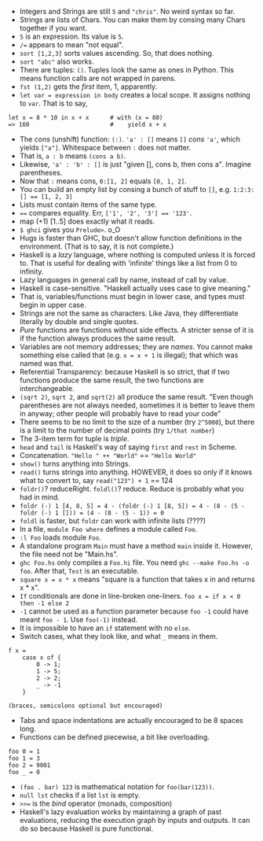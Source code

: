 - Integers and Strings are still `5` and `"chris"`. No weird syntax so far.
- Strings are lists of Chars. You can make them by consing many Chars together if you want.
- `5` is an expression. Its value is `5`.
- `/=` appears to mean "not equal".
- `sort [1,2,3]` sorts values ascending. So, that does nothing.
- `sort "abc"` also works.
- There are tuples: `()`. Tuples look the same as ones in Python. This means function calls are not wrapped in parens.
- `fst (1,2)` gets the _first_ item, 1, apparently.
- `let var = expression in body` creates a local scope. It assigns nothing to `var`. That is to say,

```
let x = 8 * 10 in x + x      # with (x = 80)
=> 160                       #    yield x + x
```

- The _cons_ (unshift) function: `(:)`. `'a' : []` means `[]` _cons_ `'a'`, which yields `["a"]`. Whitespace between `:` does not matter.
- That is, `a : b` means `(cons a b)`.
- Likewise, `'a' : 'b' : []` is just "given [], cons b, then cons a". Imagine parentheses.
- Now that `:` means cons, `0:[1, 2]` equals `[0, 1, 2]`.
- You can build an empty list by consing a bunch of stuff to `[]`, e.g. `1:2:3:[] == [1, 2, 3]`
- Lists must contain items of the same type.
- `==` compares equality. Err, `['1', '2', '3'] == '123'`.
- map (+1) [1..5] does exactly what it reads.
- `$ ghci` gives you `Prelude>`. o_O
- Hugs is faster than GHC, but doesn't allow function definitions in the environment. (That is to say, it is not complete.)
- Haskell is a _lazy_ language, where nothing is computed unless it is forced to. That is useful for dealing with 'infinite' things like a list from 0 to infinity.
- Lazy languages in general call by name, instead of call by value.
- Haskell is case-sensitive. "Haskell actually uses case to give meaning."
- That is, variables/functions must begin in lower case, and types must begin in upper case.
- Strings are not the same as characters. Like Java, they differentiate literally by double and single quotes.
- _Pure_ functions are functions without side effects. A stricter sense of it is if the function always produces the same result.
- Variables are not memory addresses; they are _names_. You cannot make something else called that (e.g. `x = x + 1` is illegal); that which was named was that.
- Referential Transparency: because Haskell is so strict, that if two functions produce the same result, the two functions are interchangeable.
- `(sqrt 2)`, `sqrt 2`, and `sqrt(2)` all produce the same result. "Even though parentheses are not always needed, sometimes it is better to leave them in anyway; other people will probably have to read your code"
- There seems to be no limit to the size of a number (try `2^5000`), but there is a limit to the number of decimal points (try `1/that number`)
- The 3-item term for tuple is _triple_.
- `head` and `tail` is Haskell's way of saying `first` and `rest` in Scheme.
- Concatenation. `"Hello " ++ "World"` == `"Hello World"`
- `show()` turns anything into Strings.
- `read()` turns strings into anything. HOWEVER, it does so only if it knows what to convert to, say `read("123") + 1` == 124
- `foldr()`? reduceRight. `foldl()`? reduce. Reduce is probably what you had in mind.
- `foldr (-) 1 [4, 8, 5] = 4 - (foldr (-) 1 [8, 5]) = 4 - (8 - (5 - foldr (-) 1 [])) = (4 - (8 - (5 - 1)) = 0`
- `foldl` is faster, but `foldr` can work with infinite lists (????)
- In a file, `module Foo where` defines a module called `Foo`.
- `:l Foo` loads module `Foo`.
- A standalone program `Main` must have a method `main` inside it. However, the file need not be "Main.hs".
- `ghc Foo.hs` only compiles a `Foo.hi` file. You need `ghc --make Foo.hs -o foo`. After that, `Test` is an executable.
- `square x = x * x` means "square is a function that takes x in and returns x \* x".
- `If` conditionals are done in line-broken one-liners. `foo x = if x < 0 then -1 else 2`
- `-1` cannot be used as a function parameter because `foo -1` could have meant `foo - 1`. Use `foo(-1)` instead.
- It is impossible to have an `if` statement with no `else`.
- Switch cases, what they look like, and what `_` means in them.

```
f x =
    case x of {
        0 -> 1;
        1 -> 5;
        2 -> 2;
        _ -> -1
    }

(braces, semicolons optional but encouraged)
```

- Tabs and space indentations are actually encouraged to be 8 spaces long.
- Functions can be defined piecewise, a bit like overloading.

```
foo 0 = 1
foo 1 = 3
foo 2 = 9001
foo _ = 0
```

- `(foo . bar) 123` is mathematical notation for `foo(bar(123))`.
- `null lst` checks if a list `lst` is empty.
- `>>=` is the _bind_ operator (monads, composition)
- Haskell's lazy evaluation works by maintaining a graph of past evaluations, reducing the execution graph by inputs and outputs. It can do so because Haskell is pure functional.
